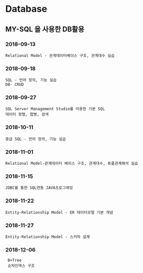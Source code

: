 # Database
## MY-SQL 을 사용한 DB활용

### 2018-09-13
    Relational Model - 관계데이터베이스 구조, 관계대수 실습
### 2018-09-18
    SQL - 언어 정의, 기능 실습
    DB- CRUD
### 2018-09-27
    SQL Server Management Studio를 이용한 기본 SQL 
    데이터 정렬, 합병, 검색
### 2018-10-11
    중급 SQL - 언어 정의, 기능 실습
### 2018-11-01
    Relational Model-관계데이터 베이스 구조, 관계대수, 튜플관계해석 실습
### 2018-11-15
    JDBC를 통한 SQL연동 JAVA프로그래밍
### 2018-11-22
    Entity-Relationship Model - ER 데이터모델 기본 개념
### 2018-11-27
    Entity-Relationship Model - 스키마 설계
### 2018-12-06
     B+Tree 
     순차인덱스 구조
